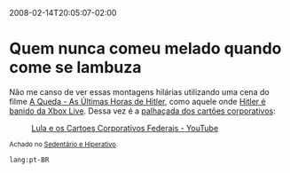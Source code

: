 2008-02-14T20:05:07-02:00
# Quem nunca comeu melado quando come se lambuza

Não me canso de ver essas montagens hilárias utilizando uma cena do filme [A Queda - As Últimas Horas de Hitler](http://www.europafilmes.com.br/hotsites/aqueda/), como aquele onde [Hitler é banido da Xbox Live](http://www.youtube.com/watch?v=QaE_IlleRN4). Dessa vez é a [palhaçada dos cartões corporativos](http://www.estadao.com.br/nacional/not_nac118092,0.htm):

<figure class="video-container">
  <lite-youtube videoid="kRiRKKO8HvU">
    <a href="https://www.youtube.com/watch?v=kRiRKKO8HvU" class="lty-playbtn" title="Play video">
      <span class="lyt-visually-hidden">Lula e os Cartoes Corporativos Federais - YouTube</span>
    </a>
  </lite-youtube>
</figure>

<small>Achado no [Sedentário e Hiperativo](http://www.sedentario.org/videos/lula-e-os-cartoes-corporativos-4181/).</small>

`lang:pt-BR`
